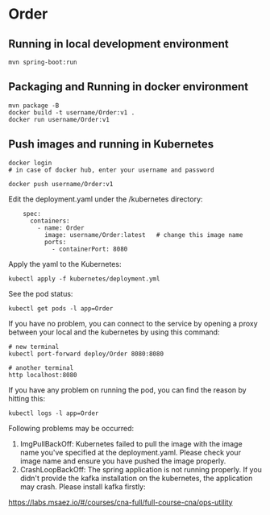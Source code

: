 # Order

## Running in local development environment

```
mvn spring-boot:run
```

## Packaging and Running in docker environment

```
mvn package -B
docker build -t username/Order:v1 .
docker run username/Order:v1
```

## Push images and running in Kubernetes

```
docker login 
# in case of docker hub, enter your username and password

docker push username/Order:v1
```

Edit the deployment.yaml under the /kubernetes directory:
```
    spec:
      containers:
        - name: Order
          image: username/Order:latest   # change this image name
          ports:
            - containerPort: 8080

```

Apply the yaml to the Kubernetes:
```
kubectl apply -f kubernetes/deployment.yml
```

See the pod status:
```
kubectl get pods -l app=Order
```

If you have no problem, you can connect to the service by opening a proxy between your local and the kubernetes by using this command:
```
# new terminal
kubectl port-forward deploy/Order 8080:8080

# another terminal
http localhost:8080
```

If you have any problem on running the pod, you can find the reason by hitting this:
```
kubectl logs -l app=Order
```

Following problems may be occurred:

1. ImgPullBackOff:  Kubernetes failed to pull the image with the image name you've specified at the deployment.yaml. Please check your image name and ensure you have pushed the image properly.
1. CrashLoopBackOff: The spring application is not running properly. If you didn't provide the kafka installation on the kubernetes, the application may crash. Please install kafka firstly:

https://labs.msaez.io/#/courses/cna-full/full-course-cna/ops-utility


